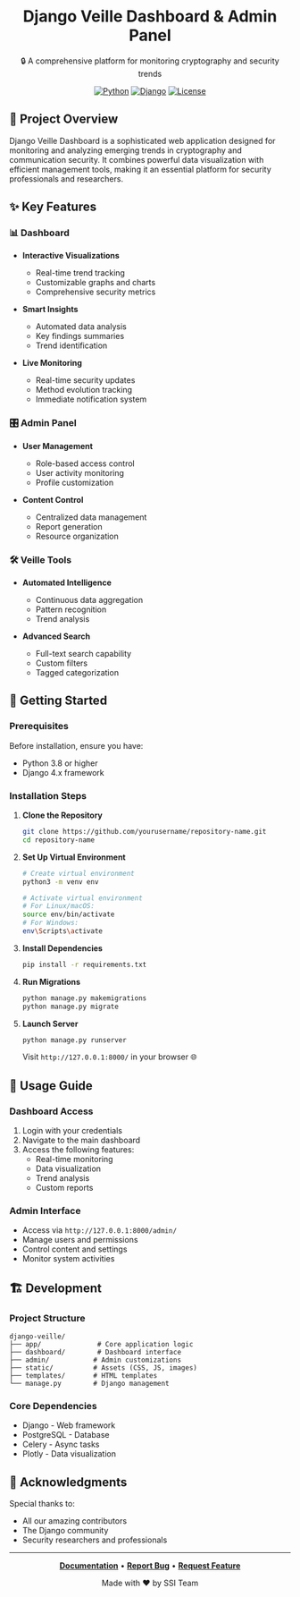 <div align="center">

# Django Veille Dashboard & Admin Panel

🔒 A comprehensive platform for monitoring cryptography and security trends

[![Python](https://img.shields.io/badge/Python-3.8+-blue.svg)](https://www.python.org/downloads/)
[![Django](https://img.shields.io/badge/Django-4.x-green.svg)](https://www.djangoproject.com/)
[![License](https://img.shields.io/badge/License-MIT-yellow.svg)](LICENSE)

</div>

## 🎯 Project Overview

Django Veille Dashboard is a sophisticated web application designed for monitoring and analyzing emerging trends in cryptography and communication security. It combines powerful data visualization with efficient management tools, making it an essential platform for security professionals and researchers.

## ✨ Key Features

### 📊 Dashboard
- **Interactive Visualizations**
  - Real-time trend tracking
  - Customizable graphs and charts
  - Comprehensive security metrics

- **Smart Insights**
  - Automated data analysis
  - Key findings summaries
  - Trend identification

- **Live Monitoring**
  - Real-time security updates
  - Method evolution tracking
  - Immediate notification system

### 🎛️ Admin Panel
- **User Management**
  - Role-based access control
  - User activity monitoring
  - Profile customization

- **Content Control**
  - Centralized data management
  - Report generation
  - Resource organization

### 🛠️ Veille Tools
- **Automated Intelligence**
  - Continuous data aggregation
  - Pattern recognition
  - Trend analysis

- **Advanced Search**
  - Full-text search capability
  - Custom filters
  - Tagged categorization

## 🚀 Getting Started

### Prerequisites

Before installation, ensure you have:

- Python 3.8 or higher
- Django 4.x framework

### Installation Steps

1. **Clone the Repository**
   ```bash
   git clone https://github.com/yourusername/repository-name.git
   cd repository-name
   ```

2. **Set Up Virtual Environment**
   ```bash
   # Create virtual environment
   python3 -m venv env

   # Activate virtual environment
   # For Linux/macOS:
   source env/bin/activate
   # For Windows:
   env\Scripts\activate
   ```

3. **Install Dependencies**
   ```bash
   pip install -r requirements.txt
   ```



5. **Run Migrations**
   ```bash
   python manage.py makemigrations
   python manage.py migrate
   ```

6. **Launch Server**
   ```bash
   python manage.py runserver
   ```
   Visit `http://127.0.0.1:8000/` in your browser 🌐

## 📖 Usage Guide

### Dashboard Access
1. Login with your credentials
2. Navigate to the main dashboard
3. Access the following features:
   - Real-time monitoring
   - Data visualization
   - Trend analysis
   - Custom reports

### Admin Interface
- Access via `http://127.0.0.1:8000/admin/`
- Manage users and permissions
- Control content and settings
- Monitor system activities

## 🏗️ Development

### Project Structure
```
django-veille/
├── app/              # Core application logic
├── dashboard/        # Dashboard interface
├── admin/           # Admin customizations
├── static/          # Assets (CSS, JS, images)
├── templates/       # HTML templates
└── manage.py        # Django management
```

### Core Dependencies
- Django - Web framework
- PostgreSQL - Database
- Celery - Async tasks
- Plotly - Data visualization


## 👏 Acknowledgments

Special thanks to:
- All our amazing contributors
- The Django community
- Security researchers and professionals

---

<div align="center">

**[Documentation](docs/README.md)** • **[Report Bug](issues)** • **[Request Feature](issues)**

Made with ❤️ by  SSI Team

</div>
